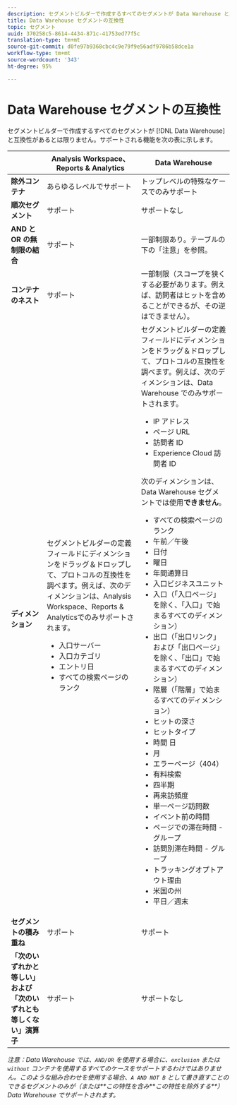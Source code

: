 ```yaml
---
description: セグメントビルダーで作成するすべてのセグメントが Data Warehouse と互換性があるとは限りません。サポートされる機能を次の表に示します。
title: Data Warehouse セグメントの互換性
topic: セグメント
uuid: 370258c5-8614-4434-871c-41753ed77f5c
translation-type: tm+mt
source-git-commit: d0fe97b9368cbc4c9e79f9e56adf9786b58dce1a
workflow-type: tm+mt
source-wordcount: '343'
ht-degree: 95%

---
```



# Data Warehouse セグメントの互換性

セグメントビルダーで作成するすべてのセグメントが [!DNL Data Warehouse] と互換性があるとは限りません。サポートされる機能を次の表に示します。

<table> 
 <thead> 
  <tr> 
   <th> </th> 
   <th> Analysis Workspace、Reports &amp; Analytics </th> 
   <th> Data Warehouse </th> 
  </tr> 
 </thead>
 <tbody> 
  <tr> 
   <td > <b>除外コンテナ</b> </td> 
   <td> あらゆるレベルでサポート </td> 
   <td> トップレベルの特殊なケースでのみサポート </td> 
  </tr> 
  <tr> 
   <td> <b>順次セグメント</b> </td> 
   <td> サポート </td> 
   <td> サポートなし </td> 
  </tr> 
  <tr> 
   <td> <b>AND と OR の無制限の結合</b> </td> 
   <td> サポート </td> 
   <td> 一部制限あり。テーブルの下の「注意」を参照。 </td> 
  </tr> 
  <tr> 
   <td> <b>コンテナのネスト</b> </td> 
   <td> サポート </td> 
   <td> 一部制限（スコープを狭くする必要があります。例えば、訪問者はヒットを含めることができるが、その逆はできません）。 </td> 
  </tr> 
  <tr> 
   <td> <b>ディメンション</b> </td> 
   <td>セグメントビルダーの<span class="uicontrol">定義</span>フィールドにディメンションをドラッグ＆ドロップして、プロトコルの互換性を調べます。例えば、次のディメンションは、Analysis Workspace、Reports &amp; Analyticsでのみサポートされます。 
    <ul> 
     <li>入口サーバー </li> 
     <li>入口カテゴリ </li> 
     <li>エントリ日 </li> 
     <li>すべての検索ページのランク </li> 
    </ul> </td> 
   <td> セグメントビルダーの<span class="uicontrol">定義</span>フィールドにディメンションをドラッグ＆ドロップして、プロトコルの互換性を調べます。例えば、次のディメンションは、Data Warehouse でのみサポートされます。 
    <ul> 
     <li>IP アドレス </li> 
     <li>ページ URL </li> 
     <li>訪問者 ID </li> 
     <li>Experience Cloud 訪問者 ID </li> 
    </ul> <p>次のディメンションは、Data Warehouse セグメントでは使用<b>できません</b>。 </p> 
    <ul> 
     <li>すべての検索ページのランク </li> 
     <li>午前／午後 </li> 
     <li>日付 </li> 
     <li>曜日 </li> 
     <li>年間通算日 </li> 
     <li>入口ビジネスユニット </li> 
     <li>入口（「入口ページ」を除く、「入口」で始まるすべてのディメンション） </li> 
     <li>出口（「出口リンク」および「出口ページ」を除く、「出口」で始まるすべてのディメンション） </li> 
     <li>階層（「階層」で始まるすべてのディメンション） </li> 
     <li>ヒットの深さ </li> 
     <li>ヒットタイプ </li> 
     <li>時間 日 </li> 
     <li>月 </li> 
     <li>エラーページ（404） </li> 
     <li>有料検索 </li> 
     <li>四半期 </li> 
     <li>再来訪頻度 </li> 
     <li>単一ページ訪問数 </li> 
     <li>イベント前の時間 </li> 
     <li>ページでの滞在時間 - グループ </li> 
     <li>訪問別滞在時間 - グループ </li> 
     <li>トラッキングオプトアウト理由 </li> 
     <li>米国の州 </li> 
     <li>平日／週末 </li> 
    </ul> </td> 
  </tr> 
  <tr> 
   <td> <b>セグメントの積み重ね</b> </td> 
   <td> サポート </td> 
   <td> サポート </td> 
  </tr>
  <tr>
    <td><b>「次のいずれかと等しい」および「次のいずれとも等しくない」演算子</b></td>
    <td>サポート</td>
    <td>サポートなし</td>
  </tr>
 </tbody> 
</table>

*注意：Data Warehouse では、`AND/OR` を使用する場合に、`exclusion` または `without` コンテナを使用するすべてのケースをサポートするわけではありません。このような組み合わせを使用する場合、`A AND NOT B` として書き直すことのできるセグメントのみが（または&#x200B;**この特性を含み****この特性を除外する**）Data Warehouse でサポートされます。*
